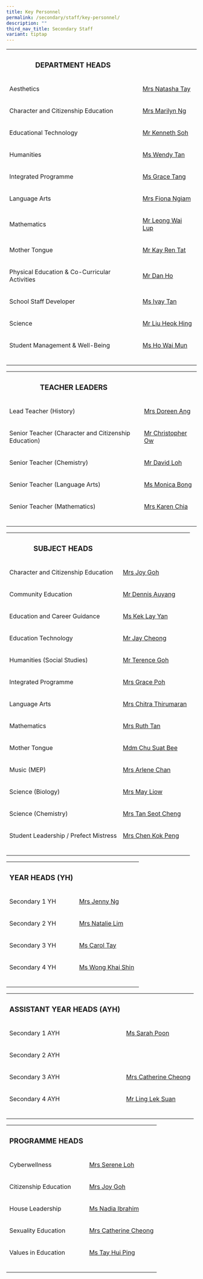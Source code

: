```yaml
---
title: Key Personnel
permalink: /secondary/staff/key-personnel/
description: ""
third_nav_title: Secondary Staff
variant: tiptap
---
```

<table><tbody><tr><th rowspan="1" colspan="1"><h3>DEPARTMENT HEADS</h3></th><th rowspan="1" colspan="1"><p></p></th></tr><tr><td rowspan="1" colspan="1"><p>Aesthetics</p></td><td rowspan="1" colspan="1"><p><a href="mailto:sophia_natasha_wei_junhao@schools.gov.sg" rel="noopener noreferrer nofollow" target="_blank">Mrs Natasha Tay</a></p></td></tr><tr><td rowspan="1" colspan="1"><p>Character and Citizenship Education</p></td><td rowspan="1" colspan="1"><p><a href="mailto:lau_lilin_marilyn@schools.gov.sg" rel="noopener noreferrer nofollow" target="_blank">Mrs Marilyn Ng</a></p></td></tr><tr><td rowspan="1" colspan="1"><p>Educational Technology</p></td><td rowspan="1" colspan="1"><p><a href="mailto:soh_chen_wai_kenneth@schools.gov.sg" rel="noopener noreferrer nofollow" target="_blank">Mr Kenneth Soh</a></p></td></tr><tr><td rowspan="1" colspan="1"><p>Humanities</p></td><td rowspan="1" colspan="1"><p><a href="mailto:wendy_li-_jin_tan@schools.gov.sg" rel="noopener noreferrer nofollow" target="_blank">Ms Wendy Tan</a></p></td></tr><tr><td rowspan="1" colspan="1"><p>Integrated Programme</p></td><td rowspan="1" colspan="1"><p><a href="mailto:tang_lyn_lyn@schools.gov.sg" rel="noopener noreferrer nofollow" target="_blank">Ms Grace Tang</a></p></td></tr><tr><td rowspan="1" colspan="1"><p>Language Arts</p></td><td rowspan="1" colspan="1"><p><a href="mailto:fiona_ngiam@schools.gov.sg" rel="noopener noreferrer nofollow" target="_blank">Mrs Fiona Ngiam</a></p></td></tr><tr><td rowspan="1" colspan="1"><p>Mathematics</p></td><td rowspan="1" colspan="1"><p><a href="mailto:leong_wai_lup@schools.gov.sg" rel="noopener noreferrer nofollow" target="_blank">Mr Leong Wai Lup</a></p></td></tr><tr><td rowspan="1" colspan="1"><p>Mother Tongue</p></td><td rowspan="1" colspan="1"><p><a href="mailto:kay_ren_tat@schools.gov.sg" rel="noopener noreferrer nofollow" target="_blank">Mr Kay Ren Tat</a></p></td></tr><tr><td rowspan="1" colspan="1"><p>Physical Education &amp; Co-Curricular Activities</p></td><td rowspan="1" colspan="1"><p><a href="mailto:dan_ho@schools.gov.sg" rel="noopener noreferrer nofollow" target="_blank">Mr Dan Ho</a></p></td></tr><tr><td rowspan="1" colspan="1"><p>School Staff Developer</p></td><td rowspan="1" colspan="1"><p><a href="mailto:tan_sin_yee_ivay@schools.gov.sg" rel="noopener noreferrer nofollow" target="_blank">Ms Ivay Tan</a></p></td></tr><tr><td rowspan="1" colspan="1"><p>Science</p></td><td rowspan="1" colspan="1"><p><a href="mailto:liu_heok_hing@schools.gov.sg" rel="noopener noreferrer nofollow" target="_blank">Mr Liu Heok Hing</a></p></td></tr><tr><td rowspan="1" colspan="1"><p>Student Management &amp; Well-Being</p></td><td rowspan="1" colspan="1"><p><a href="mailto:ho_wai_mun@schools.gov.sg" rel="noopener noreferrer nofollow" target="_blank">Ms Ho Wai Mun</a></p></td></tr><tr><td rowspan="1" colspan="1"><p></p></td><td rowspan="1" colspan="1"><p></p></td></tr></tbody></table><table><tbody><tr><th rowspan="1" colspan="1"><h3>TEACHER LEADERS</h3></th><th rowspan="1" colspan="1"><p></p></th></tr><tr><td rowspan="1" colspan="1"><p>Lead Teacher (History)</p></td><td rowspan="1" colspan="1"><p><a href="mailto:lim_li_huang_doreen@schools.gov.sg" rel="noopener noreferrer nofollow" target="_blank">Mrs Doreen Ang</a></p></td></tr><tr><td rowspan="1" colspan="1"><p>Senior Teacher (Character and Citizenship Education)</p></td><td rowspan="1" colspan="1"><p><a href="mailto:ow_chee_keong_christopher@schools.gov.sg" rel="noopener noreferrer nofollow" target="_blank">Mr Christopher Ow</a></p></td></tr><tr><td rowspan="1" colspan="1"><p>Senior Teacher (Chemistry)</p></td><td rowspan="1" colspan="1"><p><a href="mailto:loh_jee_yong_david@schools.gov.sg" rel="noopener noreferrer nofollow" target="_blank">Mr David Loh</a></p></td></tr><tr><td rowspan="1" colspan="1"><p>Senior Teacher (Language Arts)</p></td><td rowspan="1" colspan="1"><p><a href="mailto:monica_bong@schools.gov.sg" rel="noopener noreferrer nofollow" target="_blank">Ms Monica Bong</a></p></td></tr><tr><td rowspan="1" colspan="1"><p>Senior Teacher (Mathematics)</p></td><td rowspan="1" colspan="1"><p><a href="mailto:low_geok_lin_karen@schools.gov.sg" rel="noopener noreferrer nofollow" target="_blank">Mrs Karen Chia</a></p></td></tr><tr><td rowspan="1" colspan="1"><p></p></td><td rowspan="1" colspan="1"><p></p></td></tr></tbody></table><table><tbody><tr><th rowspan="1" colspan="1"><h3>SUBJECT HEADS</h3></th><th rowspan="1" colspan="1"><p></p></th></tr><tr><td rowspan="1" colspan="1"><p>Character and Citizenship Education</p></td><td rowspan="1" colspan="1"><p><a href="mailto:joy_sim@schools.gov.sg" rel="noopener noreferrer nofollow" target="_blank">Mrs Joy Goh</a></p></td></tr><tr><td rowspan="1" colspan="1"><p>Community Education</p></td><td rowspan="1" colspan="1"><p><a href="mailto:auyang_seh_hon_dennis@schools.gov.sg" rel="noopener noreferrer nofollow" target="_blank">Mr Dennis Auyang</a></p></td></tr><tr><td rowspan="1" colspan="1"><p>Education and Career Guidance</p></td><td rowspan="1" colspan="1"><p><a href="mailto:kek_lay_yan@schools.gov.sg" rel="noopener noreferrer nofollow" target="_blank">Ms Kek Lay Yan</a></p></td></tr><tr><td rowspan="1" colspan="1"><p>Education Technology</p></td><td rowspan="1" colspan="1"><p><a href="mailto:jay_cheong_han_wen@schools.gov.sg" rel="noopener noreferrer nofollow" target="_blank">Mr Jay Cheong</a></p></td></tr><tr><td rowspan="1" colspan="1"><p>Humanities (Social Studies)</p></td><td rowspan="1" colspan="1"><p><a href="mailto:goh_keng_lee_terence@mgs.sch.edu.sg" rel="noopener noreferrer nofollow" target="_blank">Mr Terence Goh</a></p></td></tr><tr><td rowspan="1" colspan="1"><p>Integrated Programme</p></td><td rowspan="1" colspan="1"><p><a href="mailto:grace_poh@schools.gov.sg" rel="noopener noreferrer nofollow" target="_blank">Mrs Grace Poh</a></p></td></tr><tr><td rowspan="1" colspan="1"><p>Language Arts</p></td><td rowspan="1" colspan="1"><p><a href="mailto:chitra_thirumaran@schools.gov.sg" rel="noopener noreferrer nofollow" target="_blank">Mrs Chitra Thirumaran</a></p></td></tr><tr><td rowspan="1" colspan="1"><p>Mathematics</p></td><td rowspan="1" colspan="1"><p><a href="mailto:ruth_tan@schools.gov.sg" rel="noopener noreferrer nofollow" target="_blank">Mrs Ruth Tan</a></p></td></tr><tr><td rowspan="1" colspan="1"><p>Mother Tongue</p></td><td rowspan="1" colspan="1"><p><a href="mailto:chu_suat_bee@schools.gov.sg" rel="noopener noreferrer nofollow" target="_blank">Mdm Chu Suat Bee</a></p></td></tr><tr><td rowspan="1" colspan="1"><p>Music (MEP)</p></td><td rowspan="1" colspan="1"><p><a href="mailto:low_siew_kheng_arlene@schools.gov.sg" rel="noopener noreferrer nofollow" target="_blank">Mrs Arlene Chan</a></p></td></tr><tr><td rowspan="1" colspan="1"><p>Science (Biology)</p></td><td rowspan="1" colspan="1"><p><a href="mailto:phua_poh_eng@schools.gov.sg" rel="noopener noreferrer nofollow" target="_blank">Mrs May Liow</a></p></td></tr><tr><td rowspan="1" colspan="1"><p>Science (Chemistry)</p></td><td rowspan="1" colspan="1"><p><a href="mailto:lim_seot_cheng@schools.gov.sg" rel="noopener noreferrer nofollow" target="_blank">Mrs Tan Seot Cheng</a></p></td></tr><tr><td rowspan="1" colspan="1"><p>Student Leadership / Prefect Mistress</p></td><td rowspan="1" colspan="1"><p><a href="mailto:chen_kok_peng@schools.gov.sg" rel="noopener noreferrer nofollow" target="_blank">Mrs Chen Kok Peng</a></p></td></tr><tr><td rowspan="1" colspan="1"><p></p></td><td rowspan="1" colspan="1"><p></p></td></tr></tbody></table><table><tbody><tr><th rowspan="1" colspan="1"><h3>YEAR HEADS (YH)</h3></th><th rowspan="1" colspan="1"><p></p></th></tr><tr><td rowspan="1" colspan="1"><p>Secondary 1 YH</p></td><td rowspan="1" colspan="1"><p><a href="mailto:chng_sze_kuen@schools.gov.sg" rel="noopener noreferrer nofollow" target=""><u>Mrs Jenny Ng</u></a></p></td></tr><tr><td rowspan="1" colspan="1"><p>Secondary 2 YH</p></td><td rowspan="1" colspan="1"><p><a href="mailto:natalie_chew@schools.gov.sg" rel="noopener noreferrer nofollow" target="_blank">Mrs Natalie Lim</a></p></td></tr><tr><td rowspan="1" colspan="1"><p>Secondary 3 YH</p></td><td rowspan="1" colspan="1"><p><a href="mailto:carol_tay_dan_guey@schools.gov.sg" rel="noopener noreferrer nofollow" target="_blank">Ms Carol Tay</a>&nbsp;</p></td></tr><tr><td rowspan="1" colspan="1"><p>Secondary 4 YH</p></td><td rowspan="1" colspan="1"><p><a href="mailto:wong_khai_shin@schools.gov.sg" rel="noopener noreferrer nofollow" target="_blank">Ms Wong Khai Shin</a>&nbsp;</p></td></tr><tr><td rowspan="1" colspan="1"><p></p></td><td rowspan="1" colspan="1"><p></p></td></tr></tbody></table><table><tbody><tr><th rowspan="1" colspan="1"><h3>ASSISTANT YEAR HEADS (AYH)</h3></th><th rowspan="1" colspan="1"><p></p></th></tr><tr><td rowspan="1" colspan="1"><p>Secondary 1 AYH</p></td><td rowspan="1" colspan="1"><p><a href="mailto:janine_sarah_poon@schools.gov.sg" rel="noopener noreferrer nofollow" target="_blank">Ms Sarah Poon</a></p></td></tr><tr><td rowspan="1" colspan="1"><p>Secondary 2 AYH</p></td><td rowspan="1" colspan="1"><p></p></td></tr><tr><td rowspan="1" colspan="1"><p>Secondary 3 AYH</p></td><td rowspan="1" colspan="1"><p><a href="mailto:catherine_cheong@schools.gov.sg" rel="noopener noreferrer nofollow" target="_blank">Mrs Catherine Cheong</a></p></td></tr><tr><td rowspan="1" colspan="1"><p>Secondary 4 AYH</p></td><td rowspan="1" colspan="1"><p><a href="mailto:ling_lek_suan@schools.gov.sg" rel="noopener noreferrer nofollow" target="_blank">Mr Ling Lek Suan</a></p></td></tr><tr><td rowspan="1" colspan="1"><p></p></td><td rowspan="1" colspan="1"><p></p></td></tr></tbody></table><table><tbody><tr><th rowspan="1" colspan="1"><h3>PROGRAMME HEADS</h3></th><th rowspan="1" colspan="1"><p></p></th></tr><tr><td rowspan="1" colspan="1"><p>Cyberwellness</p></td><td rowspan="1" colspan="1"><p><a href="mailto:boo_serene@schools.gov.sg" rel="noopener noreferrer nofollow" target="_blank">Mrs Serene Loh</a></p></td></tr><tr><td rowspan="1" colspan="1"><p>Citizenship Education</p></td><td rowspan="1" colspan="1"><p><a href="mailto:joy_sim@schools.gov.sg" rel="noopener noreferrer nofollow" target="_blank">Mrs Joy Goh</a></p></td></tr><tr><td rowspan="1" colspan="1"><p>House Leadership</p></td><td rowspan="1" colspan="1"><p><a href="mailto:nadia_dahak_ibrahim@schools.gov.sg" rel="noopener noreferrer nofollow" target="_blank">Ms Nadia Ibrahim</a></p></td></tr><tr><td rowspan="1" colspan="1"><p>Sexuality Education</p></td><td rowspan="1" colspan="1"><p><a href="mailto:catherine_cheong@schools.gov.sg" rel="noopener noreferrer nofollow" target="_blank">Mrs Catherine Cheong</a></p></td></tr><tr><td rowspan="1" colspan="1"><p>Values in Education</p></td><td rowspan="1" colspan="1"><p><a href="mailto:tay_hui_ping@schools.gov.sg" rel="noopener noreferrer nofollow" target="_blank">Ms Tay Hui Ping</a></p></td></tr><tr><td rowspan="1" colspan="1"><p></p></td><td rowspan="1" colspan="1"><p></p></td></tr></tbody></table><p></p>